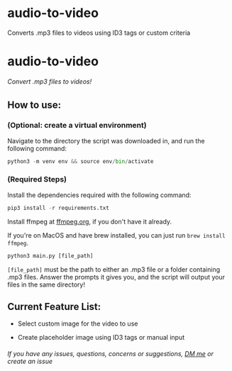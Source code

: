 # audio-to-video
Converts .mp3 files to videos using ID3 tags or custom criteria

# audio-to-video
###### Convert .mp3 files to videos!

## How to use:

### (Optional: create a virtual environment)
Navigate to the directory the script was downloaded in, and run the following command:
```python
python3 -m venv env && source env/bin/activate
```
### (Required Steps)
Install the dependencies required with the following command:

```python
pip3 install -r requirements.txt
```

Install ffmpeg at [ffmpeg.org](https://www.ffmpeg.org/download.html), if you don't have it already.

If you're on MacOS and have brew installed, you can just run `brew install ffmpeg`.

```python
python3 main.py [file_path]
```
`[file_path]` must be the path to either an .mp3 file or a folder containing .mp3 files.
Answer the prompts it gives you, and the script will output your files in the same directory!

## Current Feature List:

- Select custom image for the video to use

- Create placeholder image using ID3 tags or manual input


###### If you have any issues, questions, concerns or suggestions, [DM me](<https://discord.com/users/404053132910395393>) or create an issue
